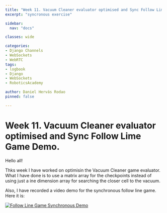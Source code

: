 ```yaml
---
title: "Week 11. Vacuum Cleaner evaluator optimised and Sync Follow Lime Game Demo."
excerpt: "syncronous exercise"

sidebar:
  nav: "docs"

classes: wide

categories:
- Django Channels
- WebSockets
- WebRTC
tags:
- logbook
- Django
- WebSockets
- RoboticsAcademy

author: Daniel Hervás Rodao
pinned: false

---
```


# Week 11. Vacuum Cleaner evaluator optimised and Sync Follow Lime Game Demo.

Hello all!

Thks week I have worked on optimisin the Vacuum Cleaner game evaluator. What I have done is to use a matrix array for the checkpoints instead of 
using just a ine dimension array for searching the closer cell to the vacuum.

Also, I have recorded a video demo for the synchronous follow line game. Here it is:

[![Follow Line Game Synchronous Demo](https://img.youtube.com/vi/ejctBqdSErA/0.jpg)](https://youtu.be/ejctBqdSErA)
